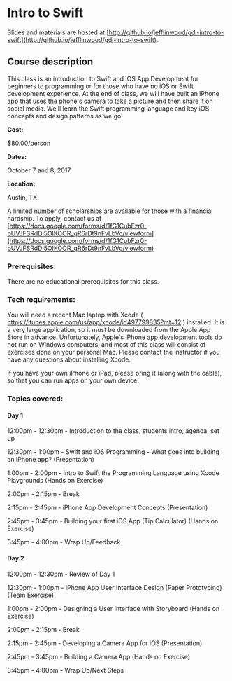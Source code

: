 
# Intro to Swift

Slides and materials are hosted at [http://github.io/jefflinwood/gdi-intro-to-swift](http://github.io/jefflinwood/gdi-intro-to-swift).

## Course description

This class is an introduction to Swift and iOS App Development for beginners to programming or for those who have no iOS or Swift development experience. At the end of class, we will have built an iPhone app that uses the phone's camera to take a picture and then share it on social media. We'll learn the Swift programming language and key iOS concepts and design patterns as we go.

**Cost:** 

$80.00/person

**Dates:** 

October 7 and 8, 2017

**Location:** 

Austin, TX

A limited number of scholarships are available for those with a financial hardship. To apply, contact us at [https://docs.google.com/forms/d/1fG1CubFzr0-bUVJFSRdDi5OIKOOR_qR6rDt9nFvLbVc/viewform](https://docs.google.com/forms/d/1fG1CubFzr0-bUVJFSRdDi5OIKOOR_qR6rDt9nFvLbVc/viewform)


### Prerequisites:

There are no educational prerequisites for this class.

### Tech requirements:

You will need a recent Mac laptop with Xcode ( https://itunes.apple.com/us/app/xcode/id497799835?mt=12 ) installed. It is a very large application, so it must be downloaded from the Apple App Store in advance. Unfortunately, Apple's iPhone app development tools do not run on Windows computers, and most of this class will consist of exercises done on your personal Mac. Please contact the instructor if you have any questions about installing Xcode.

If you have your own iPhone or iPad, please bring it (along with the cable), so that you can run apps on your own device!


### Topics covered:

#### Day 1

12:00pm - 12:30pm - Introduction to the class, students intro, agenda, set up

12:30pm - 1:00pm - Swift and iOS Programming - What goes into building an iPhone app? (Presentation)

1:00pm - 2:00pm - Intro to Swift the Programming Language using Xcode Playgrounds (Hands on Exercise)

2:00pm - 2:15pm - Break

2:15pm - 2:45pm - iPhone App Development Concepts (Presentation)

2:45pm - 3:45pm - Building your first iOS App (Tip Calculator) (Hands on Exercise)

3:45pm - 4:00pm - Wrap Up/Feedback

#### Day 2

12:00pm - 12:30pm - Review of Day 1

12:30pm - 1:00pm - iPhone App User Interface Design (Paper Prototyping) (Team Exercise)

1:00pm - 2:00pm - Designing a User Interface with Storyboard (Hands on Exercise)

2:00pm - 2:15pm - Break

2:15pm - 2:45pm - Developing a Camera App for iOS (Presentation)

2:45pm - 3:45pm - Building a Camera App (Hands on Exercise)

3:45pm - 4:00pm - Wrap Up/Next Steps

